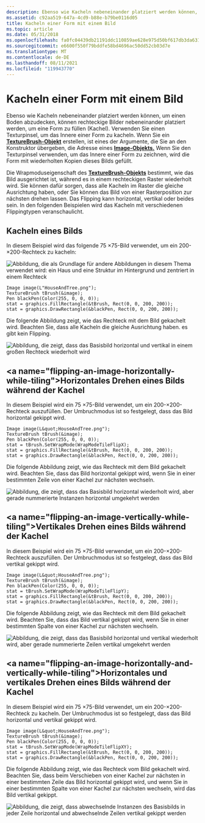 ```yaml
---
description: Ebenso wie Kacheln nebeneinander platziert werden können, um einen Boden abzudecken, können rechteckige Bilder nebeneinander platziert werden, um eine Form zu füllen (Kachel).
ms.assetid: c92aa519-647a-4cd9-b88e-b79be0116d05
title: Kacheln einer Form mit einem Bild
ms.topic: article
ms.date: 05/31/2018
ms.openlocfilehash: fa0fc04439db21191ddc110859ae628e975d50bf617db3da63189859070766b0
ms.sourcegitcommit: e6600f550f79bddfe58bd4696ac50dd52cb03d7e
ms.translationtype: MT
ms.contentlocale: de-DE
ms.lasthandoff: 08/11/2021
ms.locfileid: "119943770"
---
```

# <a name="tiling-a-shape-with-an-image"></a>Kacheln einer Form mit einem Bild

Ebenso wie Kacheln nebeneinander platziert werden können, um einen Boden abzudecken, können rechteckige Bilder nebeneinander platziert werden, um eine Form zu füllen (Kachel). Verwenden Sie einen Texturpinsel, um das Innere einer Form zu kacheln. Wenn Sie ein [**TextureBrush-Objekt**](/windows/desktop/api/gdiplusbrush/nl-gdiplusbrush-texturebrush) erstellen, ist eines der Argumente, die Sie an den Konstruktor übergeben, die Adresse eines [**Image-Objekts.**](/windows/desktop/api/gdiplusheaders/nl-gdiplusheaders-image) Wenn Sie den Texturpinsel verwenden, um das Innere einer Form zu zeichnen, wird die Form mit wiederholten Kopien dieses Bilds gefüllt.

Die Wrapmoduseigenschaft des [**TextureBrush-Objekts**](/windows/desktop/api/gdiplusbrush/nl-gdiplusbrush-texturebrush) bestimmt, wie das Bild ausgerichtet ist, während es in einem rechteckigen Raster wiederholt wird. Sie können dafür sorgen, dass alle Kacheln im Raster die gleiche Ausrichtung haben, oder Sie können das Bild von einer Rasterposition zur nächsten drehen lassen. Das Flipping kann horizontal, vertikal oder beides sein. In den folgenden Beispielen wird das Kacheln mit verschiedenen Flippingtypen veranschaulicht.

## <a name="tiling-an-image"></a>Kacheln eines Bilds

In diesem Beispiel wird das folgende 75 ×75-Bild verwendet, um ein 200-×200-Rechteck zu kacheln:

![Abbildung, die als Grundlage für andere Abbildungen in diesem Thema verwendet wird: ein Haus und eine Struktur im Hintergrund und zentriert in einem Rechteck](images/tile1.png)


```
Image image(L"HouseAndTree.png");
TextureBrush tBrush(&image);
Pen blackPen(Color(255, 0, 0, 0));
stat = graphics.FillRectangle(&tBrush, Rect(0, 0, 200, 200));
stat = graphics.DrawRectangle(&blackPen, Rect(0, 0, 200, 200));
```



Die folgende Abbildung zeigt, wie das Rechteck mit dem Bild gekachelt wird. Beachten Sie, dass alle Kacheln die gleiche Ausrichtung haben. es gibt kein Flipping.

![Abbildung, die zeigt, dass das Basisbild horizontal und vertikal in einem großen Rechteck wiederholt wird](images/tile2.png)

 

## <a name="flipping-an-image-horizontally-while-tiling&quot;></a>Horizontales Drehen eines Bilds während der Kachel

In diesem Beispiel wird ein 75 ×75-Bild verwendet, um ein 200-×200-Rechteck auszufüllen. Der Umbruchmodus ist so festgelegt, dass das Bild horizontal gekippt wird.


```
Image image(L&quot;HouseAndTree.png");
TextureBrush tBrush(&image);
Pen blackPen(Color(255, 0, 0, 0));
stat = tBrush.SetWrapMode(WrapModeTileFlipX);
stat = graphics.FillRectangle(&tBrush, Rect(0, 0, 200, 200));
stat = graphics.DrawRectangle(&blackPen, Rect(0, 0, 200, 200));
```



Die folgende Abbildung zeigt, wie das Rechteck mit dem Bild gekachelt wird. Beachten Sie, dass das Bild horizontal gekippt wird, wenn Sie in einer bestimmten Zeile von einer Kachel zur nächsten wechseln.

![Abbildung, die zeigt, dass das Basisbild horizontal wiederholt wird, aber gerade nummerierte Instanzen horizontal umgekehrt werden](images/tile3.png)

 

## <a name="flipping-an-image-vertically-while-tiling&quot;></a>Vertikales Drehen eines Bilds während der Kachel

In diesem Beispiel wird ein 75 ×75-Bild verwendet, um ein 200-×200-Rechteck auszufüllen. Der Umbruchmodus ist so festgelegt, dass das Bild vertikal gekippt wird.


```
Image image(L&quot;HouseAndTree.png");
TextureBrush tBrush(&image);
Pen blackPen(Color(255, 0, 0, 0));
stat = tBrush.SetWrapMode(WrapModeTileFlipY);
stat = graphics.FillRectangle(&tBrush, Rect(0, 0, 200, 200));
stat = graphics.DrawRectangle(&blackPen, Rect(0, 0, 200, 200));
```



Die folgende Abbildung zeigt, wie das Rechteck mit dem Bild gekachelt wird. Beachten Sie, dass das Bild vertikal gekippt wird, wenn Sie in einer bestimmten Spalte von einer Kachel zur nächsten wechseln.

![Abbildung, die zeigt, dass das Basisbild horizontal und vertikal wiederholt wird, aber gerade nummerierte Zeilen vertikal umgekehrt werden](images/tile4.png)

 

## <a name="flipping-an-image-horizontally-and-vertically-while-tiling&quot;></a>Horizontales und vertikales Drehen eines Bilds während der Kachel

In diesem Beispiel wird ein 75 ×75-Bild verwendet, um ein 200-×200-Rechteck zu kacheln. Der Umbruchmodus ist so festgelegt, dass das Bild horizontal und vertikal gekippt wird.


```
Image image(L&quot;HouseAndTree.png");
TextureBrush tBrush(&image);
Pen blackPen(Color(255, 0, 0, 0));
stat = tBrush.SetWrapMode(WrapModeTileFlipXY);
stat = graphics.FillRectangle(&tBrush, Rect(0, 0, 200, 200));
stat = graphics.DrawRectangle(&blackPen, Rect(0, 0, 200, 200));
```



Die folgende Abbildung zeigt, wie das Rechteck vom Bild gekachelt wird. Beachten Sie, dass beim Verschieben von einer Kachel zur nächsten in einer bestimmten Zeile das Bild horizontal gekippt wird, und wenn Sie in einer bestimmten Spalte von einer Kachel zur nächsten wechseln, wird das Bild vertikal gekippt.

![Abbildung, die zeigt, dass abwechselnde Instanzen des Basisbilds in jeder Zeile horizontal und abwechselnde Zeilen vertikal gekippt werden](images/tile5.png)

 

 




